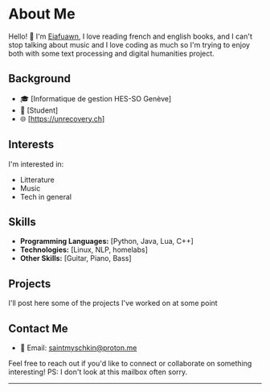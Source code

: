 # About Me

Hello! 👋 I'm [Eiafuawn](https://github.com/Eiafuawn), I love reading french and english books, and I can't stop talking about music
and I love coding as much so I'm trying to enjoy both with some text processing and digital humanities project.

## Background

- 🎓 [Informatique de gestion HES-SO Genève]
- 💼 [Student]
- 🌐 [https://unrecovery.ch]

## Interests

I'm interested in:

- Litterature
- Music
- Tech in general

## Skills

- **Programming Languages:** [Python, Java, Lua, C++]
- **Technologies:** [Linux, NLP, homelabs]
- **Other Skills:** [Guitar, Piano, Bass]

## Projects

I'll post here some of the projects I've worked on at some point


## Contact Me

- 📧 Email: saintmyschkin@proton.me

Feel free to reach out if you'd like to connect or collaborate on something interesting!
PS: I don't look at this mailbox often sorry.

---
